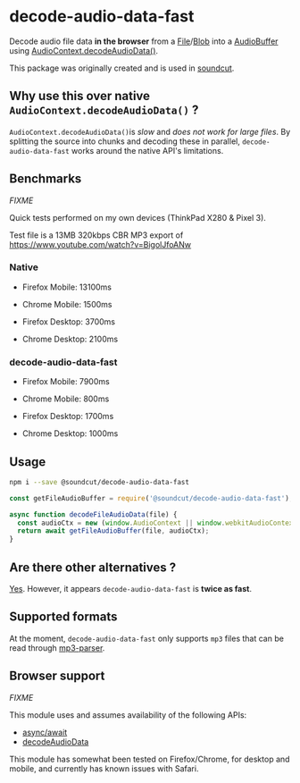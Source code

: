# decode-audio-data-fast

Decode audio file data **in the browser** from a [File](https://developer.mozilla.org/en-US/docs/Web/API/File)/[Blob](https://developer.mozilla.org/en-US/docs/Web/API/Blob) into a [AudioBuffer](https://developer.mozilla.org/en-US/docs/Web/API/AudioBuffer) using [AudioContext.decodeAudioData()](https://developer.mozilla.org/en-US/docs/Web/API/BaseAudioContext/decodeAudioData).

This package was originally created and is used in [soundcut](https://github.com/soundcut/app).

## Why use this over native `AudioContext.decodeAudioData()` ?

`AudioContext.decodeAudioData()`is *slow* and *does not work for large files*.
By splitting the source into chunks and decoding these in parallel, `decode-audio-data-fast` works around the native API's limitations.

## Benchmarks 

*FIXME*

Quick tests performed on my own devices (ThinkPad X280 & Pixel 3).

Test file is a 13MB 320kbps CBR MP3 export of https://www.youtube.com/watch?v=BigolJfoANw

### Native

- Firefox Mobile: 13100ms
- Chrome Mobile: 1500ms

- Firefox Desktop: 3700ms
- Chrome Desktop: 2100ms

### decode-audio-data-fast

- Firefox Mobile: 7900ms
- Chrome Mobile: 800ms

- Firefox Desktop: 1700ms
- Chrome Desktop: 1000ms

## Usage

```sh
npm i --save @soundcut/decode-audio-data-fast
```

```js
const getFileAudioBuffer = require('@soundcut/decode-audio-data-fast');

async function decodeFileAudioData(file) {
  const audioCtx = new (window.AudioContext || window.webkitAudioContext)();
  return await getFileAudioBuffer(file, audioCtx);
}
```


## Are there other alternatives ?

[Yes](https://github.com/audiojs/audio-decode). However, it appears `decode-audio-data-fast` is **twice as fast**.

## Supported formats

At the moment, `decode-audio-data-fast` only supports `mp3` files that can be read through [mp3-parser](https://github.com/biril/mp3-parser).

## Browser support

*FIXME*

This module uses and assumes availability of the following APIs:

- [async/await](https://developer.mozilla.org/en-US/docs/Web/JavaScript/Reference/Operators/await)
- [decodeAudioData](https://developer.mozilla.org/en-US/docs/Web/API/BaseAudioContext/decodeAudioData)

This module has somewhat been tested on Firefox/Chrome, for desktop and mobile, and currently has known issues with Safari.
